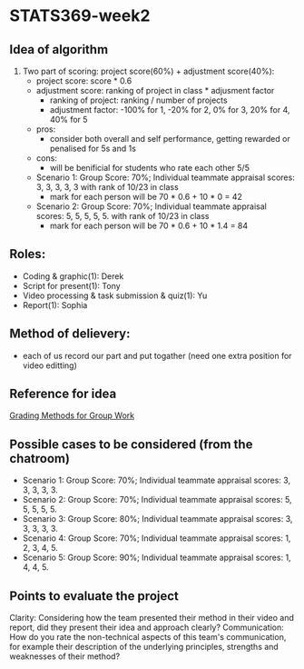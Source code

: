 # STATS369-week2

## Idea of algorithm
1. Two part of scoring: project score(60%) + adjustment score(40%):
    - project score: score * 0.6
    - adjustment score: ranking of project in class * adjusment factor
      - ranking of project: ranking / number of projects
      - adjustment factor: -100% for 1, -20% for 2, 0% for 3, 20% for 4, 40% for 5
    - pros:
      - consider both overall and self performance, getting rewarded or penalised for 5s and 1s
    - cons:
      - will be benificial for students who rate each other 5/5
    - Scenario 1:  Group Score: 70%; Individual teammate appraisal scores: 3, 3, 3, 3, 3 with rank of 10/23 in class
        - mark for each person will be 70 * 0.6 + 10 * 0 = 42
    - Scenario 2:  Group Score: 70%; Individual teammate appraisal scores: 5, 5, 5, 5, 5. with rank of 10/23 in class
        - mark for each person will be 70 * 0.6 + 10 * 1.4 = 84
    

## Roles:

- Coding & graphic(1): Derek
- Script for present(1): Tony
- Video processing & task submission & quiz(1): Yu
- Report(1): Sophia

## Method of delievery: 

- each of us record our part and put togather (need one extra position for video editting)

## Reference for idea
[Grading Methods for Group Work](https://www.cmu.edu/teaching/assessment/assesslearning/groupWorkGradingMethods.html)

## Possible cases to be considered (from the chatroom)
- Scenario 1:  Group Score: 70%; Individual teammate appraisal scores: 3, 3, 3, 3, 3. 
- Scenario 2:  Group Score: 70%; Individual teammate appraisal scores: 5, 5, 5, 5, 5.
- Scenario 3:  Group Score: 80%; Individual teammate appraisal scores: 3, 3, 3, 3, 3.
- Scenario 4:  Group Score: 70%; Individual teammate appraisal scores: 1, 2, 3, 4, 5.
- Scenario 5:  Group Score: 90%; Individual teammate appraisal scores: 1, 4, 4, 5.

## Points to evaluate the project
Clarity: Considering how the team presented their method in their video and report, did they present their idea and approach clearly?
Communication: How do you rate the non-technical aspects of this team's communication, for example their description of the underlying principles, strengths and weaknesses of their method?

